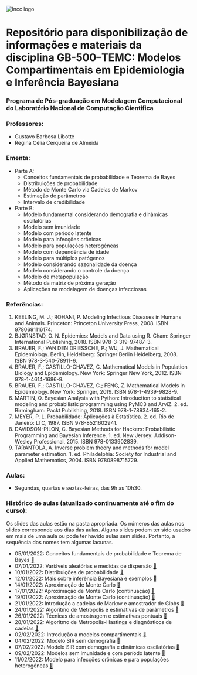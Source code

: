![lncc logo](https://www.gov.br/mcti/pt-br/rede-mcti/lncc/acesso-a-informacao/institucional/png-3.png)

# Repositório para disponibilização de informações e materiais da disciplina GB-500–TEMC: Modelos Compartimentais em Epidemiologia e Inferência Bayesiana
### Programa de Pós-graduação em Modelagem Computacional do Laboratório Nacional de Computação Científica

### Professores:
- Gustavo Barbosa Libotte
- Regina Célia Cerqueira de Almeida

### Ementa:
- Parte A:
  - Conceitos fundamentais de probabilidade e Teorema de Bayes
  - Distribuições de probabilidade
  - Método de Monte Carlo via Cadeias de Markov
  - Estimação de parâmetros
  - Intervalo de credibilidade
- Parte B:
  - Modelo fundamental considerando demografia e dinâmicas oscilatórias
  - Modelo sem imunidade
  - Modelo com período latente
  - Modelo para infecções crônicas
  - Modelo para populações heterogêneas
  - Modelo com dependência de idade
  - Modelo para múltiplos patógenos
  - Modelo considerando sazonalidade da doença
  - Modelo considerando o controle da doença
  - Modelo de metapopulação
  - Método da matriz de próxima geração
  - Aplicações na modelagem de doenças infecciosas

### Referências:
1. KEELING, M. J.; ROHANI, P. Modeling Infectious Diseases in Humans and Animals. Princeton: Princeton University Press, 2008. ISBN 9780691116174.
2. BJØRNSTAD, O. N. Epidemics: Models and Data using R. Cham: Springer International Publishing, 2018. ISBN 978-3-319-97487-3.
3. BRAUER, F.; VAN DEN DRIESSCHE, P.; WU, J. Mathematical Epidemiology. Berlin, Heidelberg: Springer Berlin Heidelberg, 2008. ISBN 978-3-540-78911-6.
4. BRAUER, F.; CASTILLO-CHAVEZ, C. Mathematical Models in Population Biology and Epidemiology. New York: Springer New York, 2012. ISBN 978-1-4614-1686-9.
5. BRAUER, F.; CASTILLO-CHAVEZ, C.; FENG, Z. Mathematical Models in Epidemiology. New York: Springer, 2019. ISBN 978-1-4939-9828-9.
6. MARTIN, O. Bayesian Analysis with Python: Introduction to statistical modeling and probabilistic programming using PyMC3 and ArviZ. 2. ed. Birmingham: Packt Publishing, 2018. ISBN 978-1-78934-165-2.
7. MEYER, P. L. Probabilidade: Aplicações à Estatística. 2. ed. Rio de Janeiro: LTC, 1987. ISBN 978-8521602941.
8. DAVIDSON-PILON, C. Bayesian Methods for Hackers: Probabilistic Programming and Bayesian Inference. 1. ed. New Jersey: Addison-Wesley Professional, 2015. ISBN 978-0133902839.
9. TARANTOLA, A. Inverse problem theory and methods for model parameter estimation. 1. ed. Philadelphia: Society for Industrial and Applied Mathematics, 2004. ISBN 9780898715729.

### Aulas:
- Segundas, quartas e sextas-feiras, das 9h às 10h30.

### Histórico de aulas (atualizado continuamente até o fim do curso):

Os slides das aulas estão na pasta apropriada. Os números das aulas nos slides corresponde aos dias das aulas. Alguns slides podem ter sido usados em mais de uma aula ou pode ter havido aulas sem slides. Portanto, a sequência dos nomes tem algumas lacunas.

- 05/01/2022: Conceitos fundamentais de probabilidade e Teorema de Bayes [:movie_camera:](https://drive.google.com/file/d/1PeBrogf1t69qRT8B6xR8EQP1S7akDWIQ/view?usp=sharing)
- 07/01/2022: Variáveis aleatórias e medidas de dispersão [:movie_camera:](https://drive.google.com/file/d/1_omkxK9sl4JvHn1nfq89jdOi1c8tcIZc/view?usp=sharing)
- 10/01/2022: Distribuições de probabilidade [:movie_camera:](https://drive.google.com/file/d/1aWPrgRfRtChlK17ZrHbZjYYFQmcawTUF/view?usp=sharing)
- 12/01/2022: Mais sobre inferência Bayesiana e exemplos [:movie_camera:](https://drive.google.com/file/d/16nYFCUNVDJVMcnogtg8VsN-uhx0dBRWP/view?usp=sharing)
- 14/01/2022: Aproximação de Monte Carlo [:movie_camera:](https://drive.google.com/file/d/1ENIDVk3Xcvp6VFa78vexBf3zqbeHMGEd/view?usp=sharing)
- 17/01/2022: Aproximação de Monte Carlo (continuação) [:movie_camera:](https://drive.google.com/file/d/1GgMFc1NVV8TOEgSzmP08_Y1KY393IRgJ/view?usp=sharing)
- 19/01/2022: Aproximação de Monte Carlo (continuação) [:movie_camera:](https://drive.google.com/file/d/1bBUG34i2yueQUpETRcIj5oqXVa_O7Wto/view?usp=sharing)
- 21/01/2022: Introdução a cadeias de Markov e amostrador de Gibbs [:movie_camera:](https://drive.google.com/file/d/1P-nHc2lxlQ8um8h-MfGF1lH3AOEKQOTW/view?usp=sharing)
- 24/01/2022: Algoritmo de Metropolis e estimativas de parâmetros [:movie_camera:](https://drive.google.com/file/d/1vd1jdxsm6ZhmsEbCH76wQ5Yo-0lTEaW0/view?usp=sharing)
- 26/01/2022: Técnicas de amostragem e estimativas pontuais [:movie_camera:](https://drive.google.com/file/d/1c36V73TDz2Mbiz-ngEOPK61JUDWPVuLs/view?usp=sharing)
- 28/01/2022: Algoritmo de Metropolis-Hastings e diagnósticos de cadeias [:movie_camera:](https://drive.google.com/file/d/1Bfg-oHFH8Dm_WBziyoU47H_6l1mlZ3M7/view?usp=sharing)
- 02/02/2022: Introdução a modelos compartimentais [:movie_camera:](https://drive.google.com/file/d/1jfrjykbrfFtjAMjKQVITNHLRnNEgfwAy/view?usp=sharing)
- 04/02/2022: Modelo SIR sem demografia [:movie_camera:](https://drive.google.com/file/d/1XNVXNd4JsxhR6W0zoUdVxiIs9metdPOf/view?usp=sharing)
- 07/02/2022: Modelo SIR com demografia e dinâmicas oscilatórias [:movie_camera:](https://drive.google.com/file/d/1p8eroDaIQ3O2l6g1yXFvDaxN1F9CE6xG/view?usp=sharing)
- 09/02/2022: Modelos sem imunidade e com período latente [:movie_camera:](https://drive.google.com/file/d/17eaBgmoeJJ4yQ4_NFsMOeqC-KxH_3IHe/view?usp=sharing)
- 11/02/2022: Modelo para infecções crônicas e para populações heterogêneas [:movie_camera:](https://drive.google.com/file/d/1uXbFrYpaxNmrYddiXkkn8gQ0on4tCcMh/view?usp=sharing)
